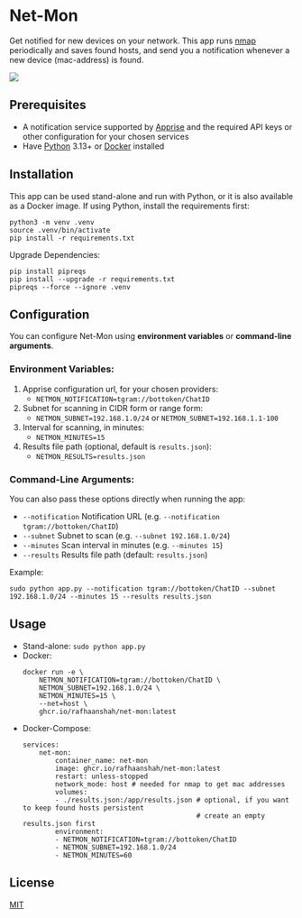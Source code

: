 # Net-Mon

Get notified for new devices on your network. This app runs [nmap](https://nmap.org/) periodically and saves found hosts, and send you a notification whenever a new device (mac-address) is found.

![](/assets/screenshot.jpg)

## Prerequisites
- A notification service supported by [Apprise](https://github.com/caronc/apprise#popular-notification-services) and the required API keys or other configuration for your chosen services
- Have [Python](https://www.python.org/) 3.13+ or [Docker](https://www.docker.com/) installed

## Installation
This app can be used stand-alone and run with Python, or it is also available as a Docker image.
If using Python, install the requirements first:
```
python3 -m venv .venv
source .venv/bin/activate
pip install -r requirements.txt
```

Upgrade Dependencies:
```
pip install pipreqs
pip install --upgrade -r requirements.txt
pipreqs --force --ignore .venv
```

## Configuration
You can configure Net-Mon using **environment variables** or **command-line arguments**.

### Environment Variables:
1. Apprise configuration url, for your chosen providers:
   - `NETMON_NOTIFICATION=tgram://bottoken/ChatID`
2. Subnet for scanning in CIDR form or range form:
   - `NETMON_SUBNET=192.168.1.0/24` or `NETMON_SUBNET=192.168.1.1-100`
3. Interval for scanning, in minutes:
   - `NETMON_MINUTES=15`
4. Results file path (optional, default is `results.json`):
   - `NETMON_RESULTS=results.json`

### Command-Line Arguments:
You can also pass these options directly when running the app:
- `--notification` Notification URL (e.g. `--notification tgram://bottoken/ChatID`)
- `--subnet` Subnet to scan (e.g. `--subnet 192.168.1.0/24`)
- `--minutes` Scan interval in minutes (e.g. `--minutes 15`)
- `--results` Results file path (default: `results.json`)

Example:
```
sudo python app.py --notification tgram://bottoken/ChatID --subnet 192.168.1.0/24 --minutes 15 --results results.json
```

## Usage
- Stand-alone:
    `sudo python app.py`
- Docker:
    ```
    docker run -e \
        NETMON_NOTIFICATION=tgram://bottoken/ChatID \
        NETMON_SUBNET=192.168.1.0/24 \
        NETMON_MINUTES=15 \
        --net=host \
        ghcr.io/rafhaanshah/net-mon:latest
    ```
- Docker-Compose:
    ```
    services:
        net-mon:
            container_name: net-mon
            image: ghcr.io/rafhaanshah/net-mon:latest
            restart: unless-stopped
            network_mode: host # needed for nmap to get mac addresses
            volumes:
            - ./results.json:/app/results.json # optional, if you want to keep found hosts persistent
                                               # create an empty results.json first
            environment:
            - NETMON_NOTIFICATION=tgram://bottoken/ChatID
            - NETMON_SUBNET=192.168.1.0/24
            - NETMON_MINUTES=60
    ```

## License
[MIT](https://choosealicense.com/licenses/mit/)
